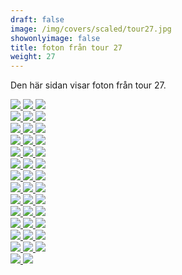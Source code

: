 ```yaml
---  
draft: false  
image: /img/covers/scaled/tour27.jpg  
showonlyimage: false  
title: foton från tour 27  
weight: 27  
---
```


Den här sidan visar foton från tour 27.

<div class="col-md-8"> <div class="row">  
<a href="/img/tour27/scaled/001.JPG" data-toggle="lightbox"         data-gallery="example-gallery" class="col-sm-4">
<img src="/img/tour27/thumbs/001.JPG" class="img-fluid"> </a>  
<a href="/img/tour27/scaled/002.JPG" data-toggle="lightbox"         data-gallery="example-gallery" class="col-sm-4">
<img src="/img/tour27/thumbs/002.JPG" class="img-fluid"> </a>  
<a href="/img/tour27/scaled/003.JPG" data-toggle="lightbox"         data-gallery="example-gallery" class="col-sm-4">
<img src="/img/tour27/thumbs/003.JPG" class="img-fluid"> </a> </div>
<div class="row">  
<a href="/img/tour27/scaled/004.JPG" data-toggle="lightbox"         data-gallery="example-gallery" class="col-sm-4">
<img src="/img/tour27/thumbs/004.JPG" class="img-fluid"> </a>  
<a href="/img/tour27/scaled/005.JPG" data-toggle="lightbox"         data-gallery="example-gallery" class="col-sm-4">
<img src="/img/tour27/thumbs/005.JPG" class="img-fluid"> </a>  
<a href="/img/tour27/scaled/006.JPG" data-toggle="lightbox"         data-gallery="example-gallery" class="col-sm-4">
<img src="/img/tour27/thumbs/006.JPG" class="img-fluid"> </a> </div>
<div class="row">  
<a href="/img/tour27/scaled/007.JPG" data-toggle="lightbox"         data-gallery="example-gallery" class="col-sm-4">
<img src="/img/tour27/thumbs/007.JPG" class="img-fluid"> </a>  
<a href="/img/tour27/scaled/008.JPG" data-toggle="lightbox"         data-gallery="example-gallery" class="col-sm-4">
<img src="/img/tour27/thumbs/008.JPG" class="img-fluid"> </a>  
<a href="/img/tour27/scaled/009.JPG" data-toggle="lightbox"         data-gallery="example-gallery" class="col-sm-4">
<img src="/img/tour27/thumbs/009.JPG" class="img-fluid"> </a> </div>
<div class="row">  
<a href="/img/tour27/scaled/010.JPG" data-toggle="lightbox"         data-gallery="example-gallery" class="col-sm-4">
<img src="/img/tour27/thumbs/010.JPG" class="img-fluid"> </a>  
<a href="/img/tour27/scaled/011.JPG" data-toggle="lightbox"         data-gallery="example-gallery" class="col-sm-4">
<img src="/img/tour27/thumbs/011.JPG" class="img-fluid"> </a>  
<a href="/img/tour27/scaled/012.JPG" data-toggle="lightbox"         data-gallery="example-gallery" class="col-sm-4">
<img src="/img/tour27/thumbs/012.JPG" class="img-fluid"> </a> </div>
<div class="row">  
<a href="/img/tour27/scaled/013.JPG" data-toggle="lightbox"         data-gallery="example-gallery" class="col-sm-4">
<img src="/img/tour27/thumbs/013.JPG" class="img-fluid"> </a>  
<a href="/img/tour27/scaled/014.JPG" data-toggle="lightbox"         data-gallery="example-gallery" class="col-sm-4">
<img src="/img/tour27/thumbs/014.JPG" class="img-fluid"> </a>  
<a href="/img/tour27/scaled/015.JPG" data-toggle="lightbox"         data-gallery="example-gallery" class="col-sm-4">
<img src="/img/tour27/thumbs/015.JPG" class="img-fluid"> </a> </div>
<div class="row">  
<a href="/img/tour27/scaled/016.JPG" data-toggle="lightbox"         data-gallery="example-gallery" class="col-sm-4">
<img src="/img/tour27/thumbs/016.JPG" class="img-fluid"> </a>  
<a href="/img/tour27/scaled/017.JPG" data-toggle="lightbox"         data-gallery="example-gallery" class="col-sm-4">
<img src="/img/tour27/thumbs/017.JPG" class="img-fluid"> </a>  
<a href="/img/tour27/scaled/018.JPG" data-toggle="lightbox"         data-gallery="example-gallery" class="col-sm-4">
<img src="/img/tour27/thumbs/018.JPG" class="img-fluid"> </a> </div>
<div class="row">  
<a href="/img/tour27/scaled/019.JPG" data-toggle="lightbox"         data-gallery="example-gallery" class="col-sm-4">
<img src="/img/tour27/thumbs/019.JPG" class="img-fluid"> </a>  
<a href="/img/tour27/scaled/020.JPG" data-toggle="lightbox"         data-gallery="example-gallery" class="col-sm-4">
<img src="/img/tour27/thumbs/020.JPG" class="img-fluid"> </a>  
<a href="/img/tour27/scaled/021.JPG" data-toggle="lightbox"         data-gallery="example-gallery" class="col-sm-4">
<img src="/img/tour27/thumbs/021.JPG" class="img-fluid"> </a> </div>
<div class="row">  
<a href="/img/tour27/scaled/022.JPG" data-toggle="lightbox"         data-gallery="example-gallery" class="col-sm-4">
<img src="/img/tour27/thumbs/022.JPG" class="img-fluid"> </a>  
<a href="/img/tour27/scaled/023.JPG" data-toggle="lightbox"         data-gallery="example-gallery" class="col-sm-4">
<img src="/img/tour27/thumbs/023.JPG" class="img-fluid"> </a>  
<a href="/img/tour27/scaled/024.JPG" data-toggle="lightbox"         data-gallery="example-gallery" class="col-sm-4">
<img src="/img/tour27/thumbs/024.JPG" class="img-fluid"> </a> </div>
<div class="row">  
<a href="/img/tour27/scaled/025.JPG" data-toggle="lightbox"         data-gallery="example-gallery" class="col-sm-4">
<img src="/img/tour27/thumbs/025.JPG" class="img-fluid"> </a>  
<a href="/img/tour27/scaled/026.JPG" data-toggle="lightbox"         data-gallery="example-gallery" class="col-sm-4">
<img src="/img/tour27/thumbs/026.JPG" class="img-fluid"> </a>  
<a href="/img/tour27/scaled/027.JPG" data-toggle="lightbox"         data-gallery="example-gallery" class="col-sm-4">
<img src="/img/tour27/thumbs/027.JPG" class="img-fluid"> </a> </div>
<div class="row">  
<a href="/img/tour27/scaled/028.JPG" data-toggle="lightbox"         data-gallery="example-gallery" class="col-sm-4">
<img src="/img/tour27/thumbs/028.JPG" class="img-fluid"> </a>  
<a href="/img/tour27/scaled/029.JPG" data-toggle="lightbox"         data-gallery="example-gallery" class="col-sm-4">
<img src="/img/tour27/thumbs/029.JPG" class="img-fluid"> </a>  
<a href="/img/tour27/scaled/030.JPG" data-toggle="lightbox"         data-gallery="example-gallery" class="col-sm-4">
<img src="/img/tour27/thumbs/030.JPG" class="img-fluid"> </a> </div>
<div class="row">  
<a href="/img/tour27/scaled/031.JPG" data-toggle="lightbox"         data-gallery="example-gallery" class="col-sm-4">
<img src="/img/tour27/thumbs/031.JPG" class="img-fluid"> </a>  
<a href="/img/tour27/scaled/032.JPG" data-toggle="lightbox"         data-gallery="example-gallery" class="col-sm-4">
<img src="/img/tour27/thumbs/032.JPG" class="img-fluid"> </a>  
<a href="/img/tour27/scaled/033.JPG" data-toggle="lightbox"         data-gallery="example-gallery" class="col-sm-4">
<img src="/img/tour27/thumbs/033.JPG" class="img-fluid"> </a> </div>
<div class="row">  
<a href="/img/tour27/scaled/034.JPG" data-toggle="lightbox"         data-gallery="example-gallery" class="col-sm-4">
<img src="/img/tour27/thumbs/034.JPG" class="img-fluid"> </a>  
<a href="/img/tour27/scaled/035.JPG" data-toggle="lightbox"         data-gallery="example-gallery" class="col-sm-4">
<img src="/img/tour27/thumbs/035.JPG" class="img-fluid"> </a>  
<a href="/img/tour27/scaled/036.JPG" data-toggle="lightbox"         data-gallery="example-gallery" class="col-sm-4">
<img src="/img/tour27/thumbs/036.JPG" class="img-fluid"> </a> </div>
<div class="row">  
<a href="/img/tour27/scaled/037.JPG" data-toggle="lightbox"         data-gallery="example-gallery" class="col-sm-4">
<img src="/img/tour27/thumbs/037.JPG" class="img-fluid"> </a>  
<a href="/img/tour27/scaled/038.JPG" data-toggle="lightbox"         data-gallery="example-gallery" class="col-sm-4">
<img src="/img/tour27/thumbs/038.JPG" class="img-fluid"> </a>  
<a href="/img/tour27/scaled/039.JPG" data-toggle="lightbox"         data-gallery="example-gallery" class="col-sm-4">
<img src="/img/tour27/thumbs/039.JPG" class="img-fluid"> </a> </div>
<div class="row">  
<a href="/img/tour27/scaled/040.JPG" data-toggle="lightbox"         data-gallery="example-gallery" class="col-sm-4">
<img src="/img/tour27/thumbs/040.JPG" class="img-fluid"> </a>  
<a href="/img/tour27/scaled/041.JPG" data-toggle="lightbox"         data-gallery="example-gallery" class="col-sm-4">
<img src="/img/tour27/thumbs/041.JPG" class="img-fluid"> </a> </div>
</div>
